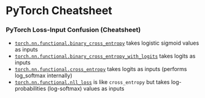 # PyTorch Cheatsheet

### PyTorch Loss-Input Confusion (Cheatsheet)

- [`torch.nn.functional.binary_cross_entropy`](https://pytorch.org/docs/stable/generated/torch.nn.functional.binary_cross_entropy.html) takes logistic sigmoid values as inputs
- [`torch.nn.functional.binary_cross_entropy_with_logits`](https://pytorch.org/docs/stable/generated/torch.nn.functional.binary_cross_entropy_with_logits.html) takes logits as inputs
- [`torch.nn.functional.cross_entropy`](https://pytorch.org/docs/stable/generated/torch.nn.functional.cross_entropy.html#torch.nn.functional.cross_entropy) takes logits as inputs (performs log_softmax internally)
- [`torch.nn.functional.nll_loss`](https://pytorch.org/docs/stable/generated/torch.nn.functional.nll_loss.html) is like `cross_entropy` but takes log-probabilities (log-softmax) values as inputs



